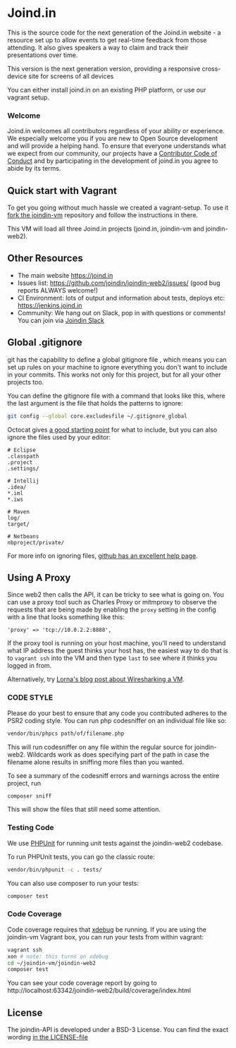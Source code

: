 # Joind.in

This is the source code for the next generation of the Joind.in website - a resource set up to allow
events to get real-time feedback from those attending. It also gives speakers a 
way to claim and track their presentations over time.

This version is the next generation version, providing a responsive cross-device site for screens of all devices

You can either install joind.in on an existing PHP platform, or use our vagrant setup.

### Welcome

Joind.in welcomes all contributors regardless of your ability or experience. We especially welcome
you if you are new to Open Source development and will provide a helping hand. To ensure that
everyone understands what we expect from our community, our projects have a [Contributor Code of
Conduct](CODE_OF_CONDUCT.md) and by participating in the development of joind.in you agree to abide
by its terms.

## Quick start with Vagrant

To get you going without much hassle we created a vagrant-setup. To use it [fork the joindin-vm](https://github.com/joindin/joindin-vm) repository and follow the instructions in there.

This VM will load all three Joind.in projects (joind.in, joindin-vm and joindin-web2). 

## Other Resources

* The main website https://joind.in
* Issues list: https://github.com/joindin/joindin-web2/issues/ (good bug reports ALWAYS welcome!)
* CI Environment: lots of output and information about tests, deploys etc: https://jenkins.joind.in
* Community: We hang out on Slack, pop in with questions or comments! You can join via [Joindin Slack](https://join.slack.com/t/joindin/shared_invite/enQtNzY2MTEzOTU3ODkwLTMzNTc3ZDFlNTAxMTc2ZjliYjAzNDExZTkzM2NmZDFjYjcyMjNkMWYzMjNhZjE4MzA1MTljZDk2NzNiMzk5MjU)

## Global .gitignore

git has the capability to define a global gitignore file , which means you can 
set up rules on your machine to ignore everything you don't want to include in 
your commits. This works not only for this project, but for all your other
projects too.

You can define the gitignore file with a command that looks like this, where the 
last argument is the file that holds the patterns to ignore: 

```bash
git config --global core.excludesfile ~/.gitignore_global
```

Octocat gives [a good starting point](https://gist.github.com/octocat/9257657) for what to include, but you can also ignore the files used by your editor:

    # Eclipse
    .classpath
    .project
    .settings/
    
    # Intellij
    .idea/
    *.iml
    *.iws
        
    # Maven
    log/
    target/

    # Netbeans
    nbproject/private/

For more info on ignoring files, [github has an excellent help page](https://help.github.com/articles/ignoring-files/).

## Using A Proxy

Since web2 then calls the API, it can be tricky to see what is going on.  You can use a proxy tool such as Charles Proxy or mitmproxy to observe the requests that are being made by enabling the `proxy` setting in the config with a line that looks something like this:

    'proxy' => 'tcp://10.0.2.2:8888',

If the proxy tool is running on your host machine, you'll need to understand what IP address the guest thinks your host has, the easiest way to do that is to `vagrant ssh` into the VM and then type `last` to see where it thinks you logged in from.

Alternatively, try [Lorna's blog post about Wiresharking a VM](https://www.lornajane.net/posts/2014/wireshark-capture-on-remote-server).

### CODE STYLE

Please do your best to ensure that any code you contributed adheres to the PSR2 coding style. You can run php codesniffer on an individual file like so:

```bash
vendor/bin/phpcs path/of/filename.php
```

This will run codesniffer on any file within the regular source for joindin-web2. Wildcards work as does specifying part of the path in case the filename alone results in sniffing more files than you wanted.

To see a summary of the codesniff errors and warnings across the entire project, run

```bash
composer sniff
```

This will show the files that still need some attention.

### Testing Code

We use [PHPUnit](https://phpunit.de/documentation.html) for running unit tests against the joindin-web2 codebase.

To run PHPUnit tests, you can go the classic route:

```bash
vendor/bin/phpunit -c . tests/
```

You can also use composer to run your tests:

```bash
composer test
```

### Code Coverage

Code coverage requires that [xdebug](https://xdebug.org/) be running. If you are using the joindin-vm Vagrant box, you can run your tests from within vagrant:

```bash
vagrant ssh
xon # note: this turns on xdebug
cd ~/joindin-vm/joindin-web2
composer test
```

You can see your code coverage report by going to http://localhost:63342/joindin-web2/build/coverage/index.html
## License

The joindin-API is developed under a BSD-3 License. You can find the exact wording [in the LICENSE-file](LICENSE)
     

